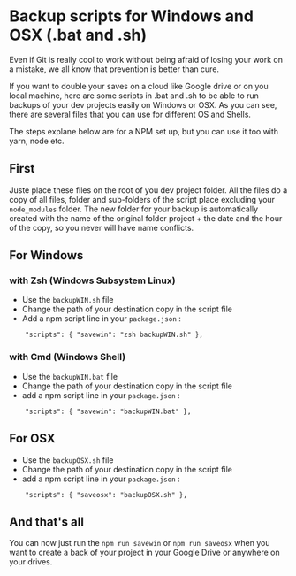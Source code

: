 # Backup scripts for Windows and OSX (.bat and .sh)

Even if Git is really cool to work without being afraid of losing your work on a mistake, we all know that prevention is better than cure.

If you want to double your saves on a cloud like Google drive or on you local machine, here are some scripts in .bat and .sh to be able to run backups of your dev projects easily on Windows or OSX.
As you can see, there are several files that you can use for different OS and Shells.

The steps explane below are for a NPM set up, but you can use it too with yarn, node etc.

## First

Juste place these files on the root of you dev project folder.
All the files do a copy of all files, folder and sub-folders of the script place excluding your `node_modules` folder.
The new folder for your backup is automatically created with the name of the original folder project + the date and the hour of the copy, so you never will have name conflicts.

## For Windows

### with Zsh (Windows Subsystem Linux)

- Use the `backupWIN.sh` file
- Change the path of your destination copy in the script file
- Add a npm script line in your `package.json` :

`    "scripts": {
        "savewin": "zsh backupWIN.sh"
    },`
    
### with Cmd (Windows Shell)

- Use the `backupWIN.bat` file
- Change the path of your destination copy in the script file
- add a npm script line in your `package.json` :

`    "scripts": {
        "savewin": "backupWIN.bat"
    },`
    
    
## For OSX

- Use the `backupOSX.sh` file
- Change the path of your destination copy in the script file
- add a npm script line in your `package.json` :

`    "scripts": {
        "saveosx": "backupOSX.sh"
    },`


## And that's all

You can now just run the `npm run savewin` or `npm run saveosx` when you want to create a back of your project in your Google Drive or anywhere on your drives.
